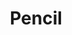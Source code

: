 ---
pid: llg100
title: Pencil
location_transcription: 
coordinates: "[-75.173376569281, 40.032904980644]"
zipcode: 
gen_neighborhood: 
neighborhood: 
outside_phl: 
age: '16'
age_range: 13-19
instagram: 
image_file_name: llg_100.jpg
proposal_transcription: Encourage people to write and draw the beauty of this artistic
  city
topic: Education,Technology
topic_summary: 0, 0, 0, 0
type: Sculpture Statue
keywords_other: write, draw, illustrate, pencil
credit: Vanessa
image_labels: 
twitter: 
facebook: 
permalink: "/monuments/llg100/"
layout: item-page
---